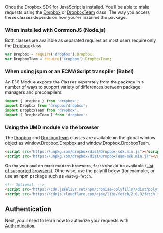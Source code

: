 Once the Dropbox SDK for JavaScript is installed. You'll be able to make
requests using the
[Dropbox](https://dropbox.github.io/dropbox-sdk-js/Dropbox.html) or [DropboxTeam](https://dropbox.github.io/dropbox-sdk-js/DropboxTeam.html) class. The way you access these classes depends on how you've installed the package.

### When installed with CommonJS (Node.js)
Both classes are available as separated requires as most users require only the [Dropbox](/Dropbox.html) class.
```javascript
var Dropbox = require('dropbox').Dropbox;
var DropboxTeam = require('dropbox').DropboxTeam;
```

### When using jspm or an ECMAScript transpiler (Babel)
An ES6 Module exports the Classes separately from the package in a number of ways to support variety of differences between package managers and precompilers.
```javascript
import { Dropbox } from 'dropbox';
import Dropbox from 'dropbox/dropbox';
import DropboxTeam from 'dropbox';
import { DropboxTeam } from 'dropbox';
```

### Using the UMD module via the browser
The [Dropbox](https://dropbox.github.io/dropbox-sdk-js/Dropbox.html) and [DropboxTeam](https://dropbox.github.io/dropbox-sdk-js/DropboxTeam.html) classes are available on the global window object as window.Dropbox.Dropbox and window.Dropbox.DropboxTeam.
```html
<script src="https://unpkg.com/dropbox/dist/Dropbox-sdk.min.js"></script>
<script src="https://unpkg.com/dropbox/dist/DropboxTeam-sdk.min.js"></script>
```

On the web and on most modern browsers, `fetch` should be available ([List of supported browsers](https://developer.mozilla.org/en-US/docs/Web/API/Fetch_API#Browser_compatibility)).  Otherwise, use the polyfill below (for example), or use an npm package such as `whatwg-fetch`.
```html
<!-- Optional. -->
<script src="https://cdn.jsdelivr.net/npm/promise-polyfill@7/dist/polyfill.min.js"></script>
<script src="https://cdnjs.cloudflare.com/ajax/libs/fetch/2.0.3/fetch.js"></script>
```

## Authentication
Next, you'll need to learn how to authorize your requests with [Authentication](tutorial-Authentication.html).
